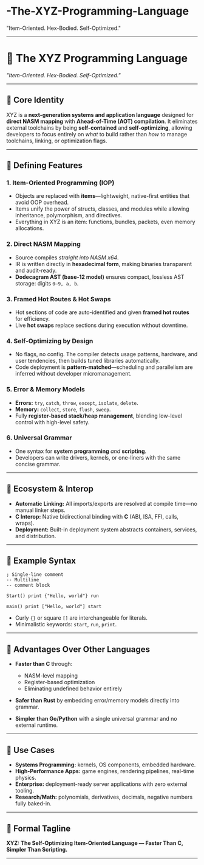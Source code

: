 # -The-XYZ-Programming-Language
"Item-Oriented. Hex-Bodied. Self-Optimized."

---

# 🌌 The XYZ Programming Language

*"Item-Oriented. Hex-Bodied. Self-Optimized."*

---

## 🔹 Core Identity

XYZ is a **next-generation systems and application language** designed for **direct NASM mapping** with **Ahead-of-Time (AOT) compilation**. It eliminates external toolchains by being **self-contained** and **self-optimizing**, allowing developers to focus entirely on *what* to build rather than *how* to manage toolchains, linking, or optimization flags.

---

## 🔹 Defining Features

### 1. **Item-Oriented Programming (IOP)**

* Objects are replaced with **items**—lightweight, native-first entities that avoid OOP overhead.
* Items unify the power of structs, classes, and modules while allowing inheritance, polymorphism, and directives.
* Everything in XYZ is an item: functions, bundles, packets, even memory allocations.

### 2. **Direct NASM Mapping**

* Source compiles *straight into NASM x64*.
* IR is written directly in **hexadecimal form**, making binaries transparent and audit-ready.
* **Dodecagram AST (base-12 model)** ensures compact, lossless AST storage: digits `0–9, a, b`.

### 3. **Framed Hot Routes & Hot Swaps**

* Hot sections of code are auto-identified and given **framed hot routes** for efficiency.
* Live **hot swaps** replace sections during execution without downtime.

### 4. **Self-Optimizing by Design**

* No flags, no config. The compiler detects usage patterns, hardware, and user tendencies, then builds tuned libraries automatically.
* Code deployment is **pattern-matched**—scheduling and parallelism are inferred without developer micromanagement.

### 5. **Error & Memory Models**

* **Errors:** `try`, `catch`, `throw`, `except`, `isolate`, `delete`.
* **Memory:** `collect`, `store`, `flush`, `sweep`.
* Fully **register-based stack/heap management**, blending low-level control with high-level safety.

### 6. **Universal Grammar**

* One syntax for **system programming** *and* **scripting**.
* Developers can write drivers, kernels, or one-liners with the same concise grammar.

---

## 🔹 Ecosystem & Interop

* **Automatic Linking:** All imports/exports are resolved at compile time—no manual linker steps.
* **C Interop:** Native bidirectional binding with **C** (ABI, ISA, FFI, calls, wraps).
* **Deployment:** Built-in deployment system abstracts containers, services, and distribution.

---

## 🔹 Example Syntax

```xyz
; Single-line comment
-- Multiline
-- comment block

Start() print {"Hello, world"} run

main() print ["Hello, world"] start
```

* Curly `{}` or square `[]` are interchangeable for literals.
* Minimalistic keywords: `start`, `run`, `print`.

---

## 🔹 Advantages Over Other Languages

* **Faster than C** through:

  * NASM-level mapping
  * Register-based optimization
  * Eliminating undefined behavior entirely
* **Safer than Rust** by embedding error/memory models directly into grammar.
* **Simpler than Go/Python** with a single universal grammar and no external runtime.

---

## 🔹 Use Cases

* **Systems Programming:** kernels, OS components, embedded hardware.
* **High-Performance Apps:** game engines, rendering pipelines, real-time physics.
* **Enterprise:** deployment-ready server applications with zero external tooling.
* **Research/Math:** polynomials, derivatives, decimals, negative numbers fully baked-in.

---

## 🔹 Formal Tagline

**XYZ: The Self-Optimizing Item-Oriented Language — Faster Than C, Simpler Than Scripting.**

---

